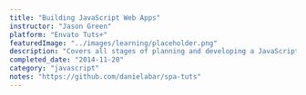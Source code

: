 ```yaml
---
title: "Building JavaScript Web Apps"
instructor: "Jason Green"
platform: "Envato Tuts+"
featuredImage: "../images/learning/placeholder.png"
description: "Covers all stages of planning and developing a JavaScript-based web app."
completed_date: "2014-11-20"
category: "javascript"
notes: "https://github.com/danielabar/spa-tuts"
---
```

